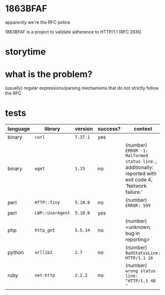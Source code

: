 # 1863BFAF
apparently we're the RFC police.

1863BFAF is a project to validate adherence to HTTP/1.1 (RFC 2616)

# storytime

# what is the problem?

(usually) regular expressions/parsing mechanisms that do not strictly follow the RFC

# tests
language     | library          | version  | success? | context
-------------|------------------|----------|----------|---------
binary       | `curl`           | `7.37.1` | yes      |
binary       | `wget`           | `1.15 `  | no       | (number) `ERROR -1: Malformed status line.`, additionally: reported with exit code 4, 'Network failure.'
perl         | `HTTP::Tiny`     | `5.10.0` | no       | (number) `ERROR: 599`
perl         | `LWP::UserAgent` | `5.10.0` | yes      |
php          | `http_get`       | `5.5.14` | no       | (number) <unknown, bug in reporting>
python       | `urllib2`        | `2.7`    | no       | (number) `BadStatusLine: HTTP/1.1 16`
ruby         | `net-http`       | `2.2.2`  | no       | (number) `wrong status line: "HTTP/1.1 40  "`
